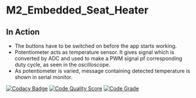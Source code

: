 # M2_Embedded_Seat_Heater

## In Action

* The buttons have to be switched on before the app starts working.
* Potentiometer acts as temperature sensor. It gives signal which is converted by ADC and used to make a PWM signal pf corresponding duty cycle, as seen in the oscilloscope.
* As potentiometer is varied, message containing detected temperature is shown in serial monitor.




[![Codacy Badge](https://app.codacy.com/project/badge/Grade/35212a8380324b3ca2f6ef6d7048ef31)](https://www.codacy.com/gh/Vishnu-prasath/M2_Embedded_Seat_Heater/dashboard?utm_source=github.com&amp;utm_medium=referral&amp;utm_content=Vishnu-prasath/M2_Embedded_Seat_Heater&amp;utm_campaign=Badge_Grade)
[![Code Quality Score](https://api.codiga.io/project/30191/score/svg)](https://app.codiga.io/public/project/30191/M2_Embedded_Seat_Heater/dashboard)
[![Code Grade](https://api.codiga.io/project/30191/status/svg)](https://app.codiga.io/public/project/30191/M2_Embedded_Seat_Heater/dashboard)




